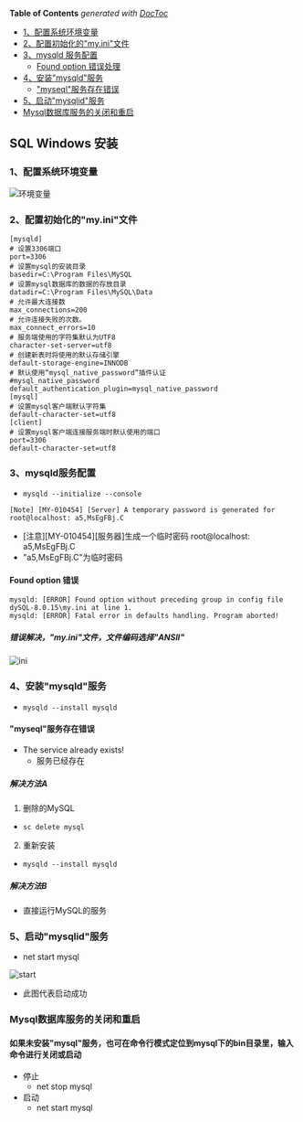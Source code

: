 <!-- START doctoc generated TOC please keep comment here to allow auto update -->
<!-- DON'T EDIT THIS SECTION, INSTEAD RE-RUN doctoc TO UPDATE -->
**Table of Contents** *generated with [DocToc](http://doctoc.herokuapp.com/)*

- [1、配置系统环境变量](#1配置系统环境变量)
- [2、配置初始化的"my.ini"文件](#2配置初始化的myini文件)
- [3、mysqld 服务配置](#3mysqld服务配置)
  - [Found option 错误处理](#found-option-错误)
- [4、安装"mysqld"服务](#4安装mysqld服务)
  - ["myseql"服务存在错误](#myseql服务存在错误)
- [5、启动"mysqlid"服务](#5启动mysqlid服务)
- [Mysql数据库服务的关闭和重启](#mysql数据库服务的关闭和重启)

## SQL Windows 安装

### 1、配置系统环境变量
![环境变量](https://imgur.com/Hw8nI4f.jpg)


### 2、配置初始化的"my.ini"文件
```
[mysqld]
# 设置3306端口
port=3306
# 设置mysql的安装目录
basedir=C:\Program Files\MySQL
# 设置mysql数据库的数据的存放目录
datadir=C:\Program Files\MySQL\Data
# 允许最大连接数
max_connections=200
# 允许连接失败的次数。
max_connect_errors=10
# 服务端使用的字符集默认为UTF8
character-set-server=utf8
# 创建新表时将使用的默认存储引擎
default-storage-engine=INNODB
# 默认使用“mysql_native_password”插件认证
#mysql_native_password
default_authentication_plugin=mysql_native_password
[mysql]
# 设置mysql客户端默认字符集
default-character-set=utf8
[client]
# 设置mysql客户端连接服务端时默认使用的端口
port=3306
default-character-set=utf8
```


### 3、mysqld服务配置
- `mysqld --initialize --console`

```
[Note] [MY-010454] [Server] A temporary password is generated for root@localhost: a5,MsEgFBj.C
```

- [注意][MY-010454][服务器]生成一个临时密码 root@localhost: a5,MsEgFBj.C
- "a5,MsEgFBj.C"为临时密码

#### Found option 错误
```
mysqld: [ERROR] Found option without preceding group in config file dySQL-8.0.15\my.ini at line 1.
mysqld: [ERROR] Fatal error in defaults handling. Program aborted!
```
##### 错误解决，"my.ini"文件，文件编码选择"ANSII"
![ini](https://imgur.com/SjRwuc3.jpg)


### 4、安装"mysqld"服务
- `mysqld --install mysqld`

#### "myseql"服务存在错误
- The service already exists!
  - 服务已经存在

##### 解决方法A
1. 删除的MySQL
- `sc delete mysql`
2. 重新安装
- `mysqld --install mysqld`

##### 解决方法B
- 直接运行MySQL的服务

### 5、启动"mysqlid"服务
- net start mysql

![start](https://imgur.com/TLVtdYT.jpg)
  - 此图代表启动成功

### Mysql数据库服务的关闭和重启
#### 如果未安装"mysql"服务，也可在命令行模式定位到mysql下的bin目录里，输入命令进行关闭或启动
- 停止
  - net stop mysql
- 启动
  - net start mysql

<!-- END doctoc -->
